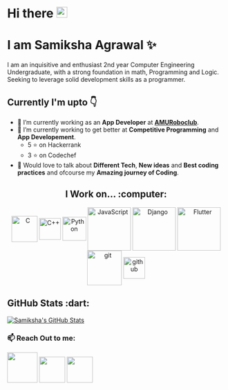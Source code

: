 # Hi there <img src="https://raw.githubusercontent.com/MartinHeinz/MartinHeinz/master/wave.gif" width="25px">
# I am Samiksha Agrawal :sparkles:

I am an inquisitive and enthusiast 2nd year Computer Engineering Undergraduate, with a strong foundation in math,   Programming and Logic. Seeking to leverage solid development
skills as a programmer.

## Currently I'm upto :point_down:
- 🔭 I’m currently working as an **App Developer** at **[AMURoboclub](https://amuroboclub.in/)**.
- 🌱 I’m currently working to get better at **Competitive Programming** and **App Developement**.
  - 5 :star: on Hackerrank
  - 3 :star: on Codechef
- 💬 Would love to talk about **Different Tech**, **New ideas** and **Best coding practices** and ofcourse my **Amazing journey of Coding**.


<div align="center">
<h2> I Work on... :computer:</h2>
<img align="center" alt="C" width="60px" src="https://encrypted-tbn0.gstatic.com/images?q=tbn%3AANd9GcRCSfUFeILQrfYhsnEcWBlgliuP-4Z5hw979g&usqp=CAU" />
<img align="center" alt="C++" width="50px" src="https://upload.wikimedia.org/wikipedia/commons/thumb/1/18/ISO_C%2B%2B_Logo.svg/1200px-ISO_C%2B%2B_Logo.svg.png" />
<img align="center" alt="Python" width="55px" src="https://cdn3.iconfinder.com/data/icons/logos-and-brands-adobe/512/267_Python-512.png" />
<img align="center" alt="JavaScript" width="100px" src="https://encrypted-tbn0.gstatic.com/images?q=tbn%3AANd9GcQUhdFgKwWT0BD32WAPhBz04H7yjV1VMu7axw&usqp=CAU" />
<img align="center" alt="Django" width="100px" src="https://miro.medium.com/max/1200/1*kZYhspq8RetYYmzZeB2t-g.png" />
<img align="center" alt="Flutter" width="100px" src="https://encrypted-tbn0.gstatic.com/images?q=tbn%3AANd9GcQnhNzR85No9HnUVD_82JYwUxvthD8WJaEi7g&usqp=CAU"/>
<img align="center" alt="git" width="80px" src="https://linuxbsdos.com/wp-content/uploads/2017/01/git-logo.png"/>
<img align="center" alt="github" width="50px" src="https://cdn0.iconfinder.com/data/icons/octicons/1024/mark-github-512.png" />
</div>

<div align="left">
<h2>GitHub Stats :dart:</h2>
<a href="https://github.com/Samiksha99/Samiksha99">
  <img align="center" src="https://github-readme-stats.vercel.app/api?username=Samiksha99&prussian&show_icons=true&line_height=27&count_private=true&title_color=E53982&text_color=F0F3F4&icon_color=F5BCE9&bg_color=154360" alt="Samiksha's GitHub Stats" />
</a>
</div>   

### :mailbox: Reach Out to me: 
[<img width="70px" src="https://www.iconfinder.com/data/icons/popular-social-media-flat/48/Popular_Social_Media-22-512.png?&style=for-the-badge&logo=linkedin&logoColor=white" />](https://www.linkedin.com/in/samiksha-agrawal-53859b195/) 
[<img width="60px" src="https://i.pinimg.com/originals/b3/26/b5/b326b5f8d23cd1e0f18df4c9265416f7.png" />](https://www.facebook.com/samiksha.agrawal.378/)
[<img width="60px" src="https://thumbs.dreamstime.com/b/new-instagram-camera-logo-icon-vector-modern-gradient-design-illustrations-white-background-new-instagram-camera-logo-icon-136839821.jpg"/>](https://www.instagram.com/samiksha_.99/)

